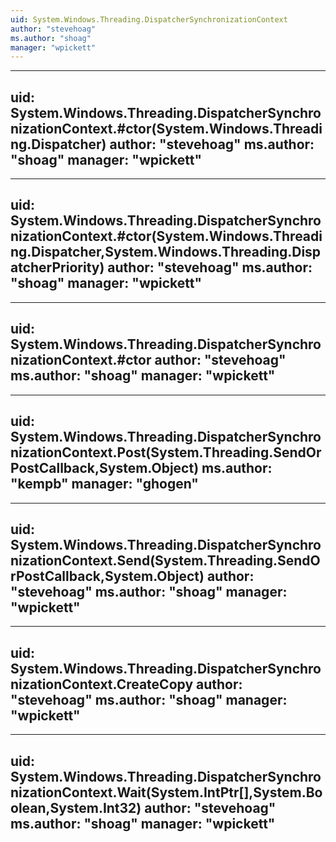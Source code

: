 ```yaml
---
uid: System.Windows.Threading.DispatcherSynchronizationContext
author: "stevehoag"
ms.author: "shoag"
manager: "wpickett"
---
```


---
uid: System.Windows.Threading.DispatcherSynchronizationContext.#ctor(System.Windows.Threading.Dispatcher)
author: "stevehoag"
ms.author: "shoag"
manager: "wpickett"
---

---
uid: System.Windows.Threading.DispatcherSynchronizationContext.#ctor(System.Windows.Threading.Dispatcher,System.Windows.Threading.DispatcherPriority)
author: "stevehoag"
ms.author: "shoag"
manager: "wpickett"
---

---
uid: System.Windows.Threading.DispatcherSynchronizationContext.#ctor
author: "stevehoag"
ms.author: "shoag"
manager: "wpickett"
---

---
uid: System.Windows.Threading.DispatcherSynchronizationContext.Post(System.Threading.SendOrPostCallback,System.Object)
ms.author: "kempb"
manager: "ghogen"
---

---
uid: System.Windows.Threading.DispatcherSynchronizationContext.Send(System.Threading.SendOrPostCallback,System.Object)
author: "stevehoag"
ms.author: "shoag"
manager: "wpickett"
---

---
uid: System.Windows.Threading.DispatcherSynchronizationContext.CreateCopy
author: "stevehoag"
ms.author: "shoag"
manager: "wpickett"
---

---
uid: System.Windows.Threading.DispatcherSynchronizationContext.Wait(System.IntPtr[],System.Boolean,System.Int32)
author: "stevehoag"
ms.author: "shoag"
manager: "wpickett"
---
